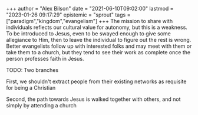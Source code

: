 +++
author = "Alex Bilson"
date = "2021-06-10T09:02:00"
lastmod = "2023-01-26 09:17:29"
epistemic = "sprout"
tags = ["paradigm","kingdom","evangelism"]
+++
The mission to share with individuals reflects our cultural value for autonomy, but this is a weakness. To be introduced to Jesus, even to be swayed enough to give some allegiance to Him, then to leave the individual to figure out the rest is wrong. Better evangelists follow up with interested folks and may meet with them or take them to a church, but they tend to see their work as complete once the person professes faith in Jesus.

TODO: Two branches

First, we shouldn't extract people from their existing networks as requisite for being a Christian

Second, the path towards Jesus is walked together with others, and not simply by attending a church
